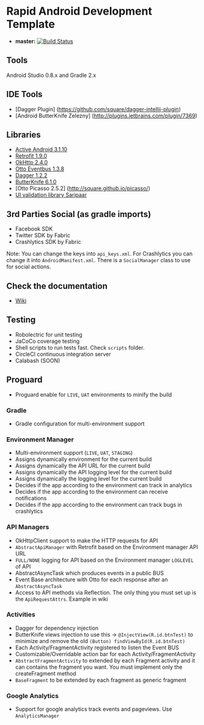 Rapid Android Development Template
==================================

* **master:** [![Build Status](https://circleci.com/gh/spirosoik/RapidAndroidApp/tree/master.svg?style=shield&circle-token=7cefb05d9be631244a292f24a1eb2da96660a21d)](https://circleci.com/gh/spirosoik/RapidAndroidApp/tree/master)

## Tools
Android Studio 0.8.x and Gradle 2.x

## IDE Tools
* [Dagger Plugin] (https://github.com/square/dagger-intellij-plugin)
* [Android ButterKnife Zelezny] (http://plugins.jetbrains.com/plugin/7369)

## Libraries
* [Active Android 3.1.10](https://github.com/pardom/ActiveAndroid)
* [Retrofit 1.9.0](http://square.github.io/retrofit/)
* [OkHttp 2.4.0](http://square.github.io/okhttp/)
* [Otto Eventbus 1.3.8](http://square.github.io/otto/)
* [Dagger 1.2.2](http://square.github.io/dagger/)
* [ButterKnife 6.1.0](https://github.com/JakeWharton/butterknife)
* [Otto Picasso 2.5.2] (http://square.github.io/picasso/)
* [UI validation library Saripaar](https://github.com/ragunathjawahar/android-saripaar)

## 3rd Parties Social (as gradle imports)
* Facebook SDK
* Twitter SDK by Fabric
* Crashlytics SDK by Fabric

Note: You can change the keys into ```api_keys.xml```. For Crashlytics you can change it into ```AndroidManifest.xml```. There is a ```SocialManager``` class
to use for social actions.

## Check the documentation

* [Wiki](https://github.com/spirosoik/RapidAndroidApp/wiki)

## Testing
* Robolectric for unit testing
* JaCoCo coverage testing
* Shell scripts to run tests fast. Check ```scripts``` folder.
* CircleCI continuous integration server
* Calabash (SOON)

## Proguard
* Proguard enable for ```LIVE```, ```UAT``` environments to minify the build


### Gradle
* Gradle configuration for multi-environment support

### Environment Manager
* Multi-environment support (```LIVE```, ```UAT```, ```STAGING```)
* Assigns dynamically environment for the current build
* Assigns dynamically the API URL for the current build
* Assigns dynamically the API logging level for the current build
* Assigns dynamically the logging level for the current build
* Decides if the app according to the environment can track in analytics
* Decides if the app according to the environment can receive notifications
* Decides if the app according to the environment can track bugs in crashlytics

### API Managers
* OkHttpClient support to make the HTTP requests for API
* ```AbstractApiManager``` with Retrofit based on the Environment manager API URL
* ```FULL/NONE``` logging for API based on the Environment manager ```LOGLEVEL``` of API
* AbstractAsyncTask which produces events in a public BUS
* Event Base architecture with Otto for each response after an ```AbstractAsyncTask```
* Access to API methods via Reflection. The only thing you must set up is the ```ApiRequestAttrs```. Example in wiki

### Activities
* Dagger for dependency injection
* ButterKnife views injection to use this -> ```@InjectView(R.id.btnTest)``` to minimize and remove the old ```(Button) findViewById(R.id.btnTest)```
* Each Activity/FragmentActivity registered to listen the Event BUS
* Customizable/Overridable action bar for each Activity/FragmentActivity
* ```AbstractFragmentActivity``` to extended by each Fragment activity and it can contains the fragment you want. You must implement only the createFragment method
* ```BaseFragment``` to be extended by each fragment as generic fragment

### Google Analytics
* Support for google analytics track events and pageviews. Use ```AnalyticsManager```